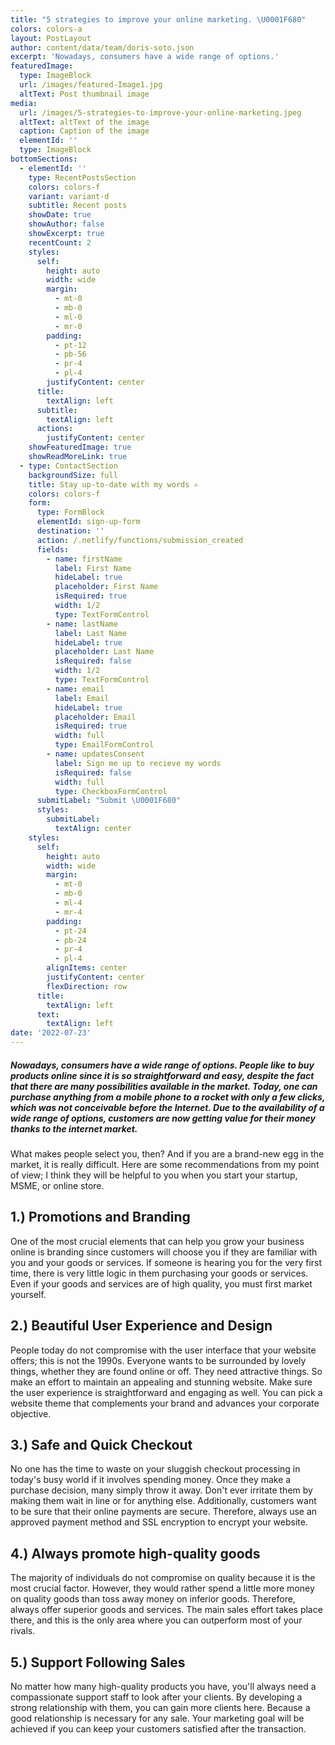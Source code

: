 ```yaml
---
title: "5 strategies to improve your online marketing. \U0001F680"
colors: colors-a
layout: PostLayout
author: content/data/team/doris-soto.json
excerpt: 'Nowadays, consumers have a wide range of options.'
featuredImage:
  type: ImageBlock
  url: /images/featured-Image1.jpg
  altText: Post thumbnail image
media:
  url: /images/5-strategies-to-improve-your-online-marketing.jpeg
  altText: altText of the image
  caption: Caption of the image
  elementId: ''
  type: ImageBlock
bottomSections:
  - elementId: ''
    type: RecentPostsSection
    colors: colors-f
    variant: variant-d
    subtitle: Recent posts
    showDate: true
    showAuthor: false
    showExcerpt: true
    recentCount: 2
    styles:
      self:
        height: auto
        width: wide
        margin:
          - mt-0
          - mb-0
          - ml-0
          - mr-0
        padding:
          - pt-12
          - pb-56
          - pr-4
          - pl-4
        justifyContent: center
      title:
        textAlign: left
      subtitle:
        textAlign: left
      actions:
        justifyContent: center
    showFeaturedImage: true
    showReadMoreLink: true
  - type: ContactSection
    backgroundSize: full
    title: Stay up-to-date with my words ✍️
    colors: colors-f
    form:
      type: FormBlock
      elementId: sign-up-form
      destination: ''
      action: /.netlify/functions/submission_created
      fields:
        - name: firstName
          label: First Name
          hideLabel: true
          placeholder: First Name
          isRequired: true
          width: 1/2
          type: TextFormControl
        - name: lastName
          label: Last Name
          hideLabel: true
          placeholder: Last Name
          isRequired: false
          width: 1/2
          type: TextFormControl
        - name: email
          label: Email
          hideLabel: true
          placeholder: Email
          isRequired: true
          width: full
          type: EmailFormControl
        - name: updatesConsent
          label: Sign me up to recieve my words
          isRequired: false
          width: full
          type: CheckboxFormControl
      submitLabel: "Submit \U0001F680"
      styles:
        submitLabel:
          textAlign: center
    styles:
      self:
        height: auto
        width: wide
        margin:
          - mt-0
          - mb-0
          - ml-4
          - mr-4
        padding:
          - pt-24
          - pb-24
          - pr-4
          - pl-4
        alignItems: center
        justifyContent: center
        flexDirection: row
      title:
        textAlign: left
      text:
        textAlign: left
date: '2022-07-23'
---
```

##### Nowadays, consumers have a wide range of options. People like to buy products online since it is so straightforward and easy, despite the fact that there are many possibilities available in the market. Today, one can purchase anything from a mobile phone to a rocket with only a few clicks, which was not conceivable before the Internet. Due to the availability of a wide range of options, customers are now getting value for their money thanks to the internet market.

What makes people select you, then? And if you are a brand-new egg in the market, it is really difficult. Here are some recommendations from my point of view; I think they will be helpful to you when you start your startup, MSME, or online store.

## 1.) Promotions and Branding

One of the most crucial elements that can help you grow your business online is branding since customers will choose you if they are familiar with you and your goods or services. If someone is hearing you for the very first time, there is very little logic in them purchasing your goods or services. Even if your goods and services are of high quality, you must first market yourself.

## 2.) Beautiful User Experience and Design

People today do not compromise with the user interface that your website offers; this is not the 1990s. Everyone wants to be surrounded by lovely things, whether they are found online or off. They need attractive things. So make an effort to maintain an appealing and stunning website. Make sure the user experience is straightforward and engaging as well. You can pick a website theme that complements your brand and advances your corporate objective.

## 3.) Safe and Quick Checkout

No one has the time to waste on your sluggish checkout processing in today's busy world if it involves spending money. Once they make a purchase decision, many simply throw it away. Don't ever irritate them by making them wait in line or for anything else. Additionally, customers want to be sure that their online payments are secure. Therefore, always use an approved payment method and SSL encryption to encrypt your website.

## 4.) Always promote high-quality goods

The majority of individuals do not compromise on quality because it is the most crucial factor. However, they would rather spend a little more money on quality goods than toss away money on inferior goods. Therefore, always offer superior goods and services. The main sales effort takes place there, and this is the only area where you can outperform most of your rivals.

## 5.) Support Following Sales

No matter how many high-quality products you have, you'll always need a compassionate support staff to look after your clients. By developing a strong relationship with them, you can gain more clients here. Because a good relationship is necessary for any sale. Your marketing goal will be achieved if you can keep your customers satisfied after the transaction.

